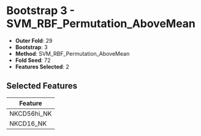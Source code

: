 # Bootstrap 3 - SVM_RBF_Permutation_AboveMean

- **Outer Fold**: 29
- **Bootstrap**: 3
- **Method**: SVM_RBF_Permutation_AboveMean
- **Fold Seed**: 72
- **Features Selected**: 2

## Selected Features

| Feature |
|---------|
| NKCD56hi_NK |
| NKCD16_NK |
